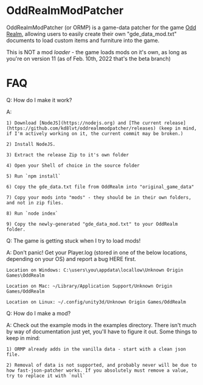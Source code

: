 # OddRealmModPatcher

OddRealmModPatcher (or ORMP) is a game-data patcher for the game [Odd Realm](https://oddrealmgame.com), allowing users to easily create their own "gde_data_mod.txt" documents to load custom items and furniture into the game.

This is NOT a mod _loader_ - the game loads mods on it's own, as long as you're on version 11 (as of Feb. 10th, 2022 that's the beta branch)

# FAQ

Q: How do I make it work?

A:
    
    1) Download [NodeJS](https://nodejs.org) and [The current release](https://github.com/kd8lvt/oddrealmmodpatcher/releases) (keep in mind, if I'm actively working on it, the current commit may be broken.)
    
    2) Install NodeJS.
    
    3) Extract the release Zip to it's own folder
    
    4) Open your Shell of choice in the source folder
    
    5) Run `npm install`
    
    6) Copy the gde_data.txt file from OddRealm into "original_game_data"
    
    7) Copy your mods into "mods" - they should be in their own folders, and not in zip files.
    
    8) Run `node index`
    
    9) Copy the newly-generated "gde_data_mod.txt" to your OddRealm folder.

Q: The game is getting stuck when I try to load mods!

A: Don't panic! Get your Player.log (stored in one of the below locations, depending on your OS) and report a bug HERE first.
    
    Location on Windows: C:\users\you\appdata\locallow\Unknown Origin Games\OddRealm
    
    Location on Mac: ~/Library/Application Support/Unknown Origin Games/OddRealm
    
    Location on Linux: ~/.config/unity3d/Unknown Origin Games/OddRealm

Q: How do I make a mod?

A: Check out the example mods in the examples directory. There isn't much by way of documentation just yet, you'll have to figure it out. Some things to keep in mind:
    
    1) ORMP already adds in the vanilla data - start with a clean json file.
    
    2) Removal of data is not supported, and probably never will be due to how fast-json-patcher works. If you absolutely must remove a value, try to replace it with `null`
